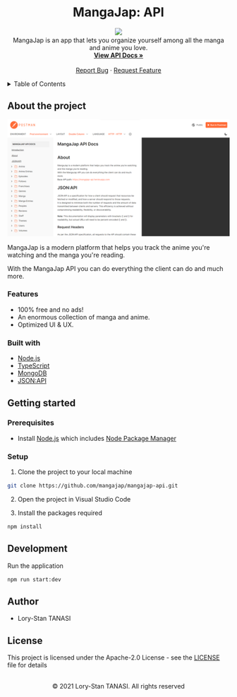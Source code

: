<h1 align="center">MangaJap: API</h1>

<p align="center">
  <img src="https://mangajap.web.app/assets/images/logo.svg" width="100px" />
  <br />
  MangaJap is an app that lets you organize yourself among all the manga and anime you love.
  <br />
  <a href="https://documenter.getpostman.com/view/10400618/2s9YeN3ora">
    <strong>View API Docs »</strong>
  </a>
  <br />
  <br />
  <a href="https://github.com/mangajap/mangajap-api/issues">Report Bug</a>
  ·
  <a href="https://github.com/mangajap/mangajap-api/issues">Request Feature</a>
</p>

<details>
  <summary>Table of Contents</summary>

- [About the project](#about-the-project)
  - [Features](#features)
  - [Built with](#built-with)
- [Getting started](#getting-started)
  - [Prerequisites](#prerequisites)
  - [Setup](#setup)
- [Development](#development)
- [Author](#author)
- [License](#license)
</details>

## About the project

<p align="center">
  <img src="./.github/docs/screenshot.png" alt="MangaJap API Preview">
</p>

MangaJap is a modern platform that helps you track the anime you're watching and the manga you're reading.

With the MangaJap API you can do everything the client can do and much more.

### Features

- 100% free and no ads!
- An enormous collection of manga and anime.
- Optimized UI & UX.

### Built with

- [Node.js](https://nodejs.org)
- [TypeScript](https://www.typescriptlang.org)
- [MongoDB](https://www.mongodb.com)
- [JSON:API](https://jsonapi.org)


## Getting started

### Prerequisites

- Install [Node.js](https://nodejs.org) which includes [Node Package Manager](https://www.npmjs.com/get-npm)

### Setup

1. Clone the project to your local machine

```bash
git clone https://github.com/mangajap/mangajap-api.git
```

2. Open the project in Visual Studio Code

3. Install the packages required

```bash
npm install
```

## Development

Run the application

```bash
npm run start:dev
```

## Author

- Lory-Stan TANASI

## License

This project is licensed under the Apache-2.0 License - see the [LICENSE](LICENSE) file for details

<p align="center">
  <br />
  © 2021 Lory-Stan TANASI. All rights reserved
</p>